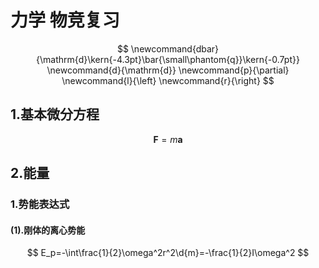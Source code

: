 # 力学 物竞复习

$$
    \newcommand{dbar}{\mathrm{d}\kern{-4.3pt}\bar{\small\phantom{q}}\kern{-0.7pt}}
    \newcommand{d}{\mathrm{d}}
    \newcommand{p}{\partial}
    \newcommand{l}{\left}
    \newcommand{r}{\right}
$$

## 1.基本微分方程

$$
    \boldsymbol{F}=m\boldsymbol{a}
$$

## 2.能量

### 1.势能表达式

#### (1).刚体的离心势能

$$
    E_p=-\int\frac{1}{2}\omega^2r^2\d{m}=-\frac{1}{2}I\omega^2
$$

#### 